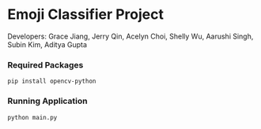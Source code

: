 # Emoji Classifier Project

Developers: Grace Jiang, Jerry Qin, Acelyn Choi, Shelly Wu, Aarushi Singh, Subin Kim, Aditya Gupta  

### Required Packages
`pip install opencv-python`

### Running Application
`python main.py`